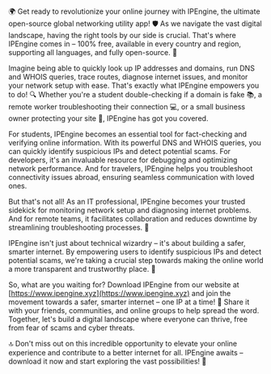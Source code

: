 🌍 Get ready to revolutionize your online journey with IPEngine, the ultimate open-source global networking utility app! 🛡️ As we navigate the vast digital landscape, having the right tools by our side is crucial. That's where IPEngine comes in – 100% free, available in every country and region, supporting all languages, and fully open-source. 📡

Imagine being able to quickly look up IP addresses and domains, run DNS and WHOIS queries, trace routes, diagnose internet issues, and monitor your network setup with ease. That's exactly what IPEngine empowers you to do! 🔍 Whether you're a student double-checking if a domain is fake 📚, a remote worker troubleshooting their connection 💻, or a small business owner protecting your site 🏢, IPEngine has got you covered.

For students, IPEngine becomes an essential tool for fact-checking and verifying online information. With its powerful DNS and WHOIS queries, you can quickly identify suspicious IPs and detect potential scams. For developers, it's an invaluable resource for debugging and optimizing network performance. And for travelers, IPEngine helps you troubleshoot connectivity issues abroad, ensuring seamless communication with loved ones.

But that's not all! As an IT professional, IPEngine becomes your trusted sidekick for monitoring network setup and diagnosing internet problems. And for remote teams, it facilitates collaboration and reduces downtime by streamlining troubleshooting processes. 🌈

IPEngine isn't just about technical wizardry – it's about building a safer, smarter internet. By empowering users to identify suspicious IPs and detect potential scams, we're taking a crucial step towards making the online world a more transparent and trustworthy place. 💪

So, what are you waiting for? Download IPEngine from our website at [https://www.ipengine.xyz](https://www.ipengine.xyz) and join the movement towards a safer, smarter internet – one IP at a time! 🚀 Share it with your friends, communities, and online groups to help spread the word. Together, let's build a digital landscape where everyone can thrive, free from fear of scams and cyber threats.

🔝 Don't miss out on this incredible opportunity to elevate your online experience and contribute to a better internet for all. IPEngine awaits – download it now and start exploring the vast possibilities! 🌟